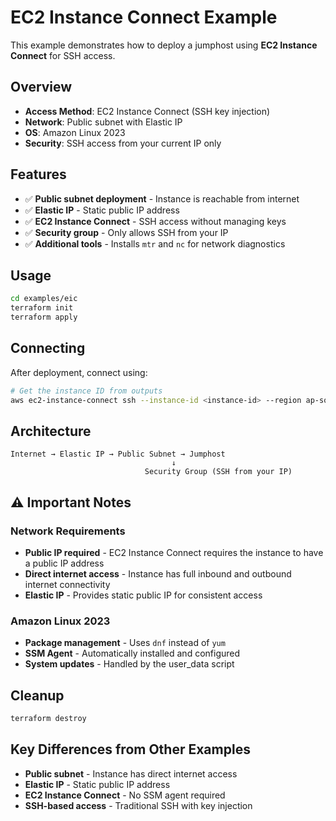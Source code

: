 # EC2 Instance Connect Example

This example demonstrates how to deploy a jumphost using **EC2 Instance Connect** for SSH access.

## Overview

- **Access Method**: EC2 Instance Connect (SSH key injection)
- **Network**: Public subnet with Elastic IP
- **OS**: Amazon Linux 2023
- **Security**: SSH access from your current IP only

## Features

- ✅ **Public subnet deployment** - Instance is reachable from internet
- ✅ **Elastic IP** - Static public IP address
- ✅ **EC2 Instance Connect** - SSH access without managing keys
- ✅ **Security group** - Only allows SSH from your IP
- ✅ **Additional tools** - Installs `mtr` and `nc` for network diagnostics

## Usage

```bash
cd examples/eic
terraform init
terraform apply
```

## Connecting

After deployment, connect using:

```bash
# Get the instance ID from outputs
aws ec2-instance-connect ssh --instance-id <instance-id> --region ap-southeast-2
```

## Architecture

```plaintext
Internet → Elastic IP → Public Subnet → Jumphost
                                    ↓
                              Security Group (SSH from your IP)
```

## ⚠️ Important Notes

### Network Requirements

- **Public IP required** - EC2 Instance Connect requires the instance to have a public IP address
- **Direct internet access** - Instance has full inbound and outbound internet connectivity
- **Elastic IP** - Provides static public IP for consistent access

### Amazon Linux 2023

- **Package management** - Uses `dnf` instead of `yum`
- **SSM Agent** - Automatically installed and configured
- **System updates** - Handled by the user_data script

## Cleanup

```bash
terraform destroy
```

## Key Differences from Other Examples

- **Public subnet** - Instance has direct internet access
- **Elastic IP** - Static public IP address
- **EC2 Instance Connect** - No SSM agent required
- **SSH-based access** - Traditional SSH with key injection
